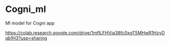# Cogni_ml
Ml model for Cogni app

https://colab.research.google.com/drive/1mfILFHVia38fc0xgT5MHwR1HzyDqb1H3?usp=sharing
